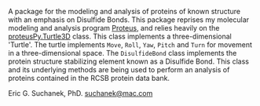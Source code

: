 A package for the modeling and analysis of proteins of known structure with an emphasis on Disulfide Bonds. This package reprises my molecular modeling and analysis program [Proteus](https://doi.org/10.1021/bi00368a023), and relies heavily on the [proteusPy.Turtle3D](proteusPy/turtle3D.html) class. This class implements a three-dimensional 'Turtle'. The turtle implements ``Move``, ``Roll``, ``Yaw``, ``Pitch`` and ``Turn`` for movement in a three-dimensional space. The ```DisulfideBond``` class implements the protein structure stabilizing element known as a Disulfide Bond. This class and its underlying methods are being used to perform an analysis of proteins contained in the RCSB protein data bank.

Eric G. Suchanek, PhD. [suchanek@mac.com](mailto:suchanek@mac.com)

